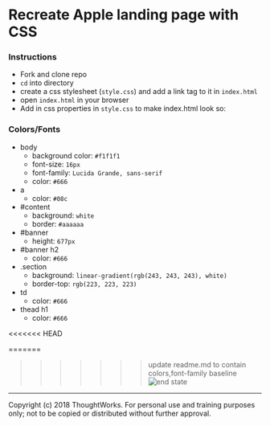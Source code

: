 # Recreate Apple landing page with CSS

### Instructions
- Fork and clone repo
- `cd` into directory
- create a css stylesheet (`style.css`) and add a link tag to it in `index.html`
- open `index.html` in your browser
- Add in css properties in `style.css` to make index.html look so:

### Colors/Fonts
- body
  - background color: `#f1f1f1`
  - font-size: `16px`
  - font-family: `Lucida Grande, sans-serif`
  - color: `#666`
- a
  - color: `#08c`
- #content
  - background: `white`
  - border: `#aaaaaa`
- #banner
  - height: `677px`
- #banner h2
  - color: `#666`
- .section
  - background: `linear-gradient(rgb(243, 243, 243), white)`
  - border-top: `rgb(223, 223, 223)`
- td
  - color: `#666`
- thead h1
  - color: `#666`

<<<<<<< HEAD


=======
>>>>>>> update readme.md to contain colors,font-family baseline
![end state](./goal.png)

---
Copyright (c) 2018 ThoughtWorks. For personal use and training purposes only; not to be copied or distributed without further approval.

[solution]: https://github.com/thoughtworks-jumpstart/apple-css-lab/tree/solution
